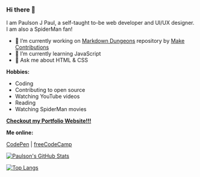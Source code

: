 ### Hi there 👋

I am Paulson J Paul, a self-taught to-be web developer and UI/UX designer. I am also a SpiderMan fan!

- 🔭 I’m currently working on [Markdown Dungeons](https://github.com/MakeContributions/markdown-dungeon) repository by [Make Contributions](https://github.com/MakeContributions)
- 🌱 I’m currently learning JavaScript
- 💬 Ask me about HTML & CSS

**Hobbies:**

- Coding
- Contributing to open source
- Watching YouTube videos
- Reading
- Watching SpiderMan movies

**[Checkout my Portfolio Website!!!](https://paulsonjpaul.github.io/)**

**Me online:**

[CodePen](https://codepen.io/paulsonjpaul) | [freeCodeCamp](https://www.freecodecamp.org/paulsonjpaul)

[![Paulson's GitHub Stats](https://github-readme-stats.vercel.app/api?username=paulsonjpaul&count_private=true&show_icons=true&theme=algolia&include_all_commits=true&custom_title=My%20GitHub%20Stats&bg_color=ffffff00&text_color=666666)](https://github.com/anuraghazra/github-readme-stats)

[![Top Langs](https://github-readme-stats.vercel.app/api/top-langs/?username=paulsonjpaul&layout=compact&theme=algolia&bg_color=ffffff00&text_color=666666)](https://github.com/anuraghazra/github-readme-stats)

